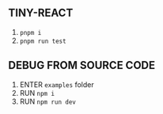 ## TINY-REACT

1. `pnpm i`
2. `pnpm run test`

## DEBUG FROM SOURCE CODE

1. ENTER `examples` folder
2. RUN `npm i`
3. RUN `npm run dev`